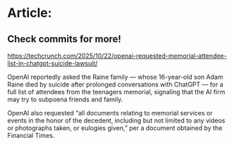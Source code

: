 # Article:

## Check commits for more!
https://techcrunch.com/2025/10/22/openai-requested-memorial-attendee-list-in-chatgpt-suicide-lawsuit/

OpenAI reportedly asked the Raine family — whose 16-year-old son Adam Raine died by suicide after prolonged conversations with ChatGPT — for a full list of attendees from the teenagers memorial, signaling that the AI firm may try to subpoena friends and family.

OpenAI also requested “all documents relating to memorial services or events in the honor of the decedent, including but not limited to any videos or photographs taken, or eulogies given,” per a document obtained by the Financial Times.